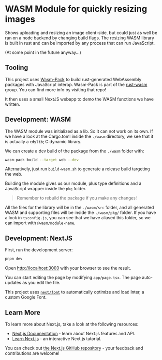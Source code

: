 # WASM Module for quickly resizing images

Shows uploading and resizing an image client-side, but could just as well be ran on a node backend by changing build flags.
The resizing WASM library is built in rust and can be imported by any process that can run JavaScript.

(At some point in the future anyway...)

## Tooling

This project uses [Wasm-Pack](https://github.com/rustwasm/wasm-pack) to build rust-generated WebAssembly packages with JavaScript interop.
Wasm-Pack is part of the [rust-wasm](https://github.com/rustwasm/team) group. You can find more info by visiting that repo!

It then uses a small NextJS webapp to demo the WASM functions we have written.

## Development: WASM

The WASM module was initialized as a lib. So it can not work on its own. If we have a look at the Cargo.toml inside the `./wasm` directory, we see that it is actually a `cdylib`; C dynamic library.

We can create a dev build of the package from the `./wasm` folder with:

```bash
wasm-pack build --target web --dev
```

Alternatively, just run `build-wasm.sh` to generate a release build targeting the web.

Building the module gives us our module, plus type definitions and a JavaScript wrapper inside the `pkg` folder.

> Remember to rebuild the package if you make any changes!

All the files for the library will be in the `./wasm/src` folder, and all generated WASM and supporting files will be inside the `./wasm/pkg/` folder. If you have a look in `tsconfig.js`, you can see that we have aliased this folder, so we can import with `@wasm/module-name`.

## Development: NextJS

First, run the development server:

```bash
pnpm dev
```

Open [http://localhost:3000](http://localhost:3000) with your browser to see the result.

You can start editing the page by modifying `app/page.tsx`. The page auto-updates as you edit the file.

This project uses [`next/font`](https://nextjs.org/docs/basic-features/font-optimization) to automatically optimize and load Inter, a custom Google Font.

## Learn More

To learn more about Next.js, take a look at the following resources:

- [Next.js Documentation](https://nextjs.org/docs) - learn about Next.js features and API.
- [Learn Next.js](https://nextjs.org/learn) - an interactive Next.js tutorial.

You can check out [the Next.js GitHub repository](https://github.com/vercel/next.js/) - your feedback and contributions are welcome!

